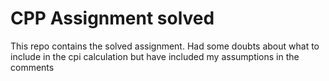 # CPP Assignment solved
This repo contains the solved assignment. Had some doubts about what to include in the cpi calculation but have included my assumptions in the comments
